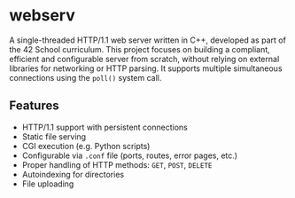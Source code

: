 # webserv

A single-threaded HTTP/1.1 web server written in C++, developed as part of the 42 School curriculum. This project focuses on building a compliant, efficient and configurable server from scratch, without relying on external libraries for networking or HTTP parsing. It supports multiple simultaneous connections using the `poll()` system call.

## Features

- HTTP/1.1 support with persistent connections
- Static file serving
- CGI execution (e.g. Python scripts)
- Configurable via `.conf` file (ports, routes, error pages, etc.)
- Proper handling of HTTP methods: `GET`, `POST`, `DELETE`
- Autoindexing for directories
- File uploading
